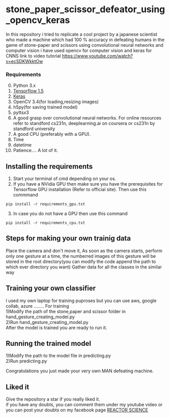 # stone_paper_scissor_defeator_using_opencv_keras
In this repository i tried to replicate a cool project by a japanese scientist who made a machine which had 100 % accuracy in defeating humans in the game of stone-paper and scissors using convolutional neural networks and computer vision
i have used opencv for computer vision and keras for CNNS
link to video tutorial https://www.youtube.com/watch?v=ecSDKWkktOw

### Requirements
0. Python 3.x
1. <a href="https://tensorflow.org">Tensorflow 1.5</a>
2. <a href="https://keras.io">Keras</a>
3. OpenCV 3.4(for loading,resizing images)
4. h5py(for saving trained model)
5. pyttsx3
6. A good grasp over convolutional neural networks. For online resources refer to standford cs231n, deeplearning.ai on coursera or cs231n by standford university
7. A good CPU (preferably with a GPU).
8. Time
9. datetime
10. Patience.... A lot of it.

## Installing the requirements
1. Start your terminal of cmd depending on your os.
  2. If you have a NVidia GPU then make sure you have the prerequisites for Tensorflow GPU installation (Refer to official site). Then use this commmand

    pip install -r requirements_gpu.txt

  3. In case you do not have a GPU then use this command

    pip install -r requirements_cpu.txt

## Steps for making your own trainig data
Place the camera and don't move it, As soon as the camera starts, perform only one gesture at a time, the numberred images of this gesture will be stored in the root directory(you can modify the code append the path to which ever directory you want)
Gather data for all the classes in the similar way

## Training your own classifier
I used my own laptop for training puproses but you can use aws, google collab, azure ........
For training<br> 
1)Modify the path of the stone,paper and scissor folder in hand_gesture_creating_model.py <br>
2)Run hand_gesture_creating_model.py <br>
After the model is trained you are ready to run it.

## Running the trained model
1)Modify the path to the model file in predicting.py<br>
2)Run predicting.py

Congratulations you just made your very own MAN defeating machine.<br>


## Liked it
Give the repository a star if you really liked  it.<br>
if you have any doubts, you can comment them under my youtube video or you can post your doubts on my facebook page 
<a href="https://www.facebook.com/reactorscience/">REACTOR SCIENCE</a>
<br> 
